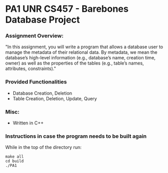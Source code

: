 # PA1 UNR CS457 - Barebones Database Project
### Assignment Overview:
"In this assignment, you will write a program that allows a database user to manage the metadata of their relational
data. By metadata, we mean the database’s high-level information (e.g., database’s name, creation time, owner) as
well as the properties of the tables (e.g., table’s names, attributes, constraints)."
### Provided Functionalities
* Database Creation, Deletion
* Table Creation, Deletion, Update, Query
### Misc:
* Written in C++
### Instructions in case the program needs to be built again
While in the top of the directory run:
```
make all
cd build
./PA1
```
